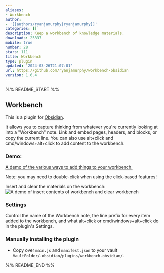 ```yaml
---
aliases:
- Workbench
author:
- '[[authors/ryanjamurphy|ryanjamurphy]]'
categories: []
description: Keep a workbench of knowledge materials.
downloads: 25837
mobile: true
number: 28
stars: 111
title: Workbench
type: plugin
updated: '2024-03-26T21:07:01'
url: https://github.com/ryanjamurphy/workbench-obsidian
version: 1.6.4
---
```


%% README_START %%

## Workbench

This is a plugin for [Obsidian](https://obsidian.md).

It allows you to capture thinking from whatever you're currently looking at into a "Workbench" note. Link and embed pages, headers, and blocks, or copy the current line. You can also use alt+click and cmd/windows+alt+click to add content to the workbench.

### Demo:

[A demo of the various ways to add things to your workbench.](https://i.imgur.com/tG4dOvp.gif)

Note: you may need to double-click when using the click-based features! 

Insert and clear the materials on the workbench:
![A demo of insert contents of workbench and clear workbench](https://i.imgur.com/YCazTIb.gif)

### Settings
Control the name of the Workbench note, the line prefix for every item added to the workbench, and what alt+click or cmd/windows+alt+click do in the plugin's Settings.

### Manually installing the plugin

- Copy over `main.js` and `manifest.json` to your vault `VaultFolder/.obsidian/plugins/workbench-obsidian/`.


%% README_END %%